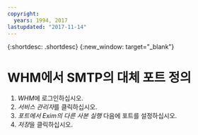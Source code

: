```yaml
---
copyright:
  years: 1994, 2017
lastupdated: "2017-11-14"
---
```


{:shortdesc: .shortdesc}
{:new_window: target="_blank"}

# WHM에서 SMTP의 대체 포트 정의

1. *WHM*에 로그인하십시오.
2. *서비스 관리자*를 클릭하십시오.
3. *포트에서 Exim의 다른 사본 실행* 다음에 포트를 설정하십시오.
4. *저장*을 클릭하십시오.

